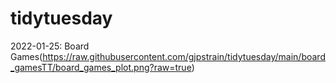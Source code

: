 # tidytuesday

2022-01-25: Board Games(https://raw.githubusercontent.com/gjpstrain/tidytuesday/main/board_gamesTT/board_games_plot.png?raw=true)

